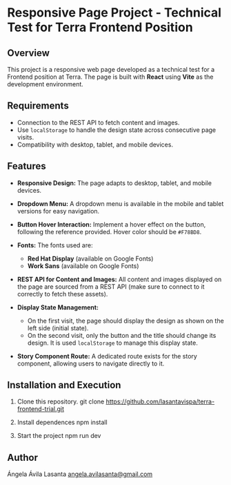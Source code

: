 # Responsive Page Project - Technical Test for Terra Frontend Position

## Overview
This project is a responsive web page developed as a technical test for a Frontend position at Terra. The page is built with **React** using **Vite** as the development environment. 

## Requirements
- Connection to the REST API to fetch content and images.
- Use `localStorage` to handle the design state across consecutive page visits.
- Compatibility with desktop, tablet, and mobile devices.

## Features
- **Responsive Design:** The page adapts to desktop, tablet, and mobile devices.
- **Dropdown Menu:** A dropdown menu is available in the mobile and tablet versions for easy navigation.
- **Button Hover Interaction:** Implement a hover effect on the button, following the reference provided. Hover color should be `#F78BD8`.
- **Fonts:** The fonts used are:
  - **Red Hat Display** (available on Google Fonts)
  - **Work Sans** (available on Google Fonts)
  
- **REST API for Content and Images:** All content and images displayed on the page are sourced from a REST API (make sure to connect to it correctly to fetch these assets).

- **Display State Management:**
  - On the first visit, the page should display the design as shown on the left side (initial state).
  - On the second visit, only the button and the title should change its design. It is used `localStorage` to manage this display state.

- **Story Component Route:** A dedicated route exists for the story component, allowing users to navigate directly to it.

## Installation and Execution
1. Clone this repository.
   git clone https://github.com/lasantavispa/terra-frontend-trial.git

2. Install dependences
    npm install

3. Start the project
    npm run dev

## Author
Ángela Ávila Lasanta
angela.avilasanta@gmail.com
